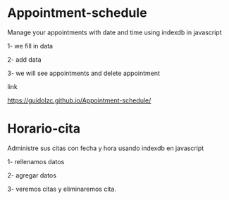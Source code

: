
# Appointment-schedule

Manage your appointments with date and time using indexdb in javascript

1- we fill in data

2- add data

3- we will see appointments and delete appointment

link 

https://guidolzc.github.io/Appointment-schedule/

# Horario-cita 

Administre sus citas con fecha y hora usando indexdb en javascript

1- rellenamos datos

2- agregar datos

3- veremos citas y eliminaremos cita.


